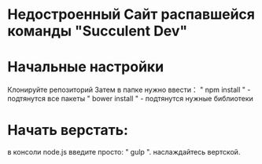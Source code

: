 # Недостроенный Сайт распавшейся команды "Succulent Dev" 


# Начальные настройки
Клонируйте репозиторий
Затем в папке нужно ввести：
 " npm install " - подтянутся все пакеты
 " bower install " - подтянутся нужные библиотеки
 
 # Начать верстать:
 в консоли node.js введите просто:
 " gulp ".
 наслаждайтесь вертской.
